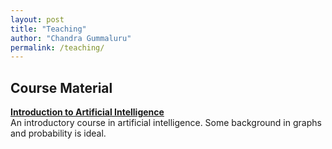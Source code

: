 ```yaml
---
layout: post
title: "Teaching"
author: "Chandra Gummaluru"
permalink: /teaching/
---
```


## Course Material
[**Introduction to Artificial Intelligence**](https://chandra-gummaluru.github.io/2022-02-11/ai) <br>
An introductory course in artificial intelligence. Some background in graphs and probability is ideal.
